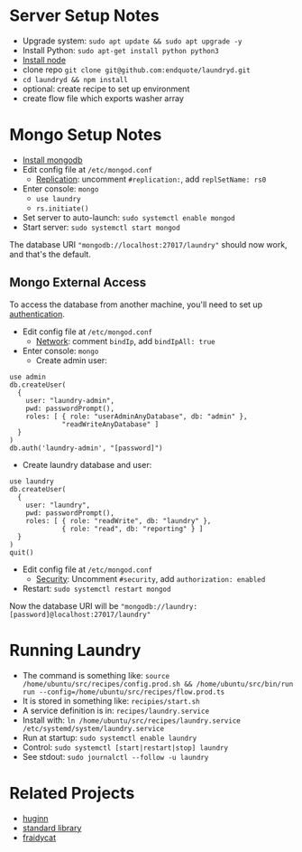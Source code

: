 # Server Setup Notes

- Upgrade system: `sudo apt update && sudo apt upgrade -y`
- Install Python: `sudo apt-get install python python3`
- [Install node](https://github.com/nodesource/distributions#debinstall)
- clone repo `git clone git@github.com:endquote/laundryd.git`
- `cd laundryd && npm install`
- optional: create recipe to set up environment
- create flow file which exports washer array

# Mongo Setup Notes

- [Install mongodb](https://docs.mongodb.com/manual/tutorial/install-mongodb-on-ubuntu/#install-mongodb-community-edition)
- Edit config file at `/etc/mongod.conf`
  - [Replication](https://docs.mongodb.com/manual/reference/configuration-options/#replication-options): uncomment `#replication:`, add `replSetName: rs0`
- Enter console: `mongo`
  - `use laundry`
  - `rs.initiate()`
- Set server to auto-launch: `sudo systemctl enable mongod`
- Start server: `sudo systemctl start mongod`

The database URI `"mongodb://localhost:27017/laundry"` should now work, and that's the default.

## Mongo External Access

To access the database from another machine, you'll need to set up [authentication](https://docs.mongodb.com/manual/tutorial/enable-authentication/).

- Edit config file at `/etc/mongod.conf`
  - [Network](https://docs.mongodb.com/manual/reference/configuration-options/#net-options): comment `bindIp`, add `bindIpAll: true`
- Enter console: `mongo`
  - Create admin user:

```
use admin
db.createUser(
  {
    user: "laundry-admin",
    pwd: passwordPrompt(),
    roles: [ { role: "userAdminAnyDatabase", db: "admin" },
             "readWriteAnyDatabase" ]
  }
)
db.auth('laundry-admin', "[password]")
```

- Create laundry database and user:

```
use laundry
db.createUser(
  {
    user: "laundry",
    pwd: passwordPrompt(),
    roles: [ { role: "readWrite", db: "laundry" },
             { role: "read", db: "reporting" } ]
  }
)
quit()
```

- Edit config file at `/etc/mongod.conf`
  - [Security](https://docs.mongodb.com/manual/reference/configuration-options/#security.authorization): Uncomment `#security`, add `authorization: enabled`
- Restart: `sudo systemctl restart mongod`

Now the database URI will be `"mongodb://laundry:[password]@localhost:27017/laundry"`

# Running Laundry

- The command is something like: `source /home/ubuntu/src/recipes/config.prod.sh && /home/ubuntu/src/bin/run run --config=/home/ubuntu/src/recipes/flow.prod.ts`
- It is stored in something like: `recipies/start.sh`
- A service definition is in: `recipes/laundry.service`
- Install with: `ln /home/ubuntu/src/recipes/laundry.service /etc/systemd/system/laundry.service`
- Run at startup: `sudo systemctl enable laundry`
- Control: `sudo systemctl [start|restart|stop] laundry`
- See stdout: `sudo journalctl --follow -u laundry`

# Related Projects

- [huginn](https://github.com/huginn/huginn)
- [standard library](https://stdlib.com)
- [fraidycat](https://fraidyc.at)
